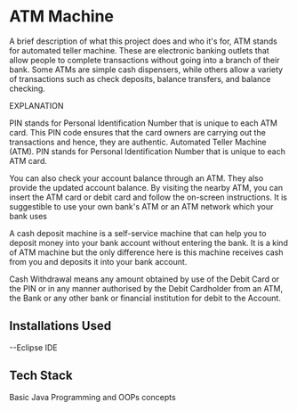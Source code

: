 
# ATM Machine

A brief description of what this project does and who it's for, ATM stands for automated teller machine. These are electronic banking outlets that allow people to complete transactions without going into a branch of their bank. Some ATMs are simple cash dispensers, while others allow a variety of transactions such as check deposits, balance transfers, and balance checking.

EXPLANATION

PIN stands for Personal Identification Number that is unique to each ATM card. This PIN code ensures that the card owners are carrying out the transactions and hence, they are authentic. Automated Teller Machine (ATM). PIN stands for Personal Identification Number that is unique to each ATM card.

You can also check your account balance through an ATM. They also provide the updated account balance. By visiting the nearby ATM, you can insert the ATM card or debit card and follow the on-screen instructions. It is suggestible to use your own bank's ATM or an ATM network which your bank uses

A cash deposit machine is a self-service machine that can help you to deposit money into your bank account without entering the bank. It is a kind of ATM machine but the only difference here is this machine receives cash from you and deposits it into your bank account.

Cash Withdrawal means any amount obtained by use of the Debit Card or the PIN or in any manner authorised by the Debit Cardholder from an ATM, the Bank or any other bank or financial institution for debit to the Account.


## Installations Used

--Eclipse IDE


    
## Tech Stack

Basic Java Programming and OOPs concepts

